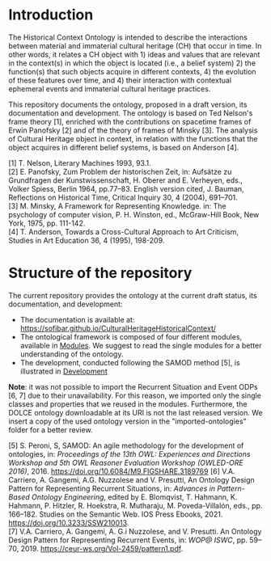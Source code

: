 # Introduction
The Historical Context Ontology is intended to describe the interactions between material and immaterial cultural heritage (CH) that occur in time. In other words, it relates a CH object with 1) ideas and values that are relevant in the context(s) in which the object is located (i.e., a belief system) 2) the function(s) that such objects acquire in different contexts, 4) the evolution of these features over time,  and 4) their interaction with contextual ephemeral events and immaterial cultural heritage practices.

This repository documents the ontology, proposed in a draft version, its documentation and development. The ontology is based on Ted Nelson's frame theory [1], enriched with the contributions on spacetime frames of Erwin Panofsky [2] and of the theory of frames of Minsky [3]. The analysis of Cultural Heritage object in context, in relation with the functions that the object acquires in different belief systems, is based on Anderson [4]. 

[1] T. Nelson, Literary Machines 1993, 93.1.  
[2] E. Panofsky, Zum Problem der historischen Zeit, in: Aufsätze zu Grundfragen der Kunstwissenschaft, H. Oberer and E. Verheyen, eds., Volker Spiess, Berlin 1964, pp.77–83. English version cited,  J. Bauman, Reflections on Historical Time, Critical Inquiry 30, 4 (2004), 691–701.  
[3] M. Minsky, A Framework for Representing Knowledge. in: The psychology of computer vision, P. H. Winston, ed.,  McGraw-Hill Book, New York, 1975, pp. 111-142.  
[4] T. Anderson, Towards a Cross-Cultural Approach to Art Criticism, Studies in Art Education 36, 4 (1995), 198-209.
  


# Structure of the repository

The current repository provides the ontology at the current draft status, its documentation, and development: 
* The documentation is available at: https://sofibar.github.io/CulturalHeritageHistoricalContext/ 
* The ontological framework is composed of four different modules, available in [Modules](https://github.com/SofiBar/CulturalHeritageHistoricalContext/tree/main/modules). We suggest to read the single modules for a better understanding of the ontology. 
* The development, conducted following the SAMOD method [5], is illustrated in [Development](https://github.com/SofiBar/CulturalHeritageHistoricalContext/tree/main/development)

**Note**: it was not possible to import the Recurrent Situation and Event ODPs [6, 7] due to their unavailability. For this reason, we imported only the single classes and properties that we reused in the modules. Furthermore, the DOLCE ontology downloadable at its URI is not the last released version. We insert a copy of the used ontology version in the "imported-ontologies" folder for a better review. 


[5] S. Peroni, S, SAMOD: An agile methodology for the development of ontologies, in: *Proceedings of the 13th OWL: Experiences and Directions Workshop and 5th OWL Reasoner Evaluation Workshop (OWLED-ORE 2016)*, 2016. https://doi.org/10.6084/M9.FIGSHARE.3189769 
[6] V.A. Carriero, A. Gangemi, A.G. Nuzzolese and V. Presutti, An Ontology Design Pattern for Representing Recurrent Situations, in: *Advances in Pattern-Based Ontology Engineering*, edited by E. Blomqvist, T. Hahmann, K. Hahmann, P. Hitzler, R. Hoekstra, R. Mutharaju, M. Poveda-Villalón, eds., pp. 166–182. Studies on the Semantic Web. IOS Press Ebooks, 2021. https://doi.org/10.3233/SSW210013.   
[7] V.A. Carriero, A. Gangemi, A. G.i Nuzzolese, and V. Presutti. An Ontology Design Pattern for Representing Recurrent Events, in: *WOP@ ISWC*, pp. 59–70, 2019. https://ceur-ws.org/Vol-2459/pattern1.pdf.
  
